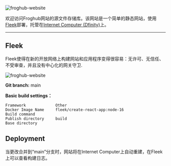 ![froghub-website](https://storageapi.fleek.co/froghubman-team-bucket/58ec9e81-445b-47c4-a521-699a81acf02a.png)

欢迎访问Froghub网站的源文件存储库。该网站是一个简单的静态网站，使用[Fleek](https://fleek.co)部署，托管在[Internet Computer (Dfinity)](https://dfinity.org)上。

---

## Fleek

Fleek使得在新的开放网络上构建网站和应用程序变得很容易：无许可、无信任、不受审查，并且没有中心化的网关守卫.

![froghub-website](https://storageapi.fleek.co/froghubman-team-bucket/1d89125f-5264-4067-9fa3-bb8483051e98.png)

**Git branch:**  main

**Basic build settings：**
```
Framework             Other
Docker Image Name     fleek/create-react-app:node-16
Build command        
Publish directory     build
Base directory      
```

## Deployment

当更改合并到“main”分支时，网站将在Internet Computer上自动重建，在Fleek上可以查看构建日志。


